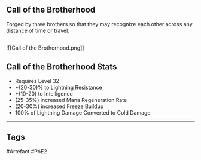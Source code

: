 ## Call of the Brotherhood
Forged by three brothers
so that they may recognize each other
across any distance of time or travel.
##
![[Call of the Brotherhood.png]]
## Call of the Brotherhood Stats
- Requires Level 32
- +(20-30)% to Lightning Resistance
- +(10-20) to Intelligence
- (25-35%) increased Mana Regeneration Rate
- (20-30%) increased Freeze Buildup
- 100% of Lightning Damage Converted to Cold Damage


---
## Tags
#Artefact
#PoE2